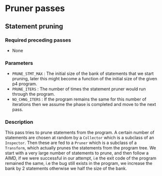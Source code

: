 # Pruner passes

## Statement pruning

### Required preceding passes 

- None

### Parameters 
- `PRUNE_STMT_MAX`  : The initial size of the bank of statements that we start pruning, later this might become a function of the initial size of the given p4 program.   
- `PRUNE_ITERS`     : The number of times the statement pruner would run through the program.
- `NO_CHNG_ITERS`   : If the program remains the same for this number of iterations then we assume the phase is completed and move to the next pass.

### Description

This pass tries to prune statements from the program. A certain number of statements are chosen at random by a `Collector` which is a subclass of an `Inspector`. Then these are fed to a `Pruner` which is a subclass of a `Transform`, which actually prunes the statements from the program tree. We start with a very large number of statements to prune, and then follow a AIMD, if we were successful in our attempt, i.e the exit code of the program remained the same, i.e the bug still exists in the program, we increase the bank by 2 statements otherwise we half the size of the bank.


